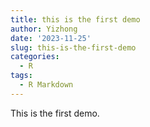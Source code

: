 ```yaml
---
title: this is the first demo
author: Yizhong
date: '2023-11-25'
slug: this-is-the-first-demo
categories:
  - R
tags:
  - R Markdown
---
```

This is the first demo.
